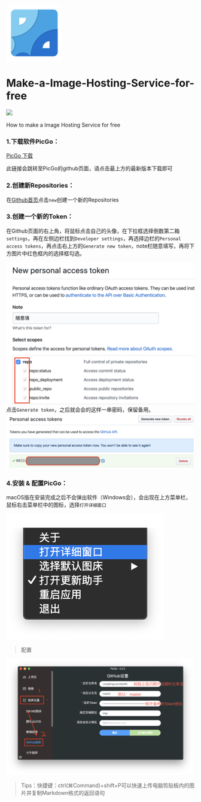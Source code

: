 ![](https://raw.githubusercontent.com/Molunerfinn/test/master/picgo/New%20LOGO-150.png)
# Make-a-Image-Hosting-Service-for-free
![](https://img.shields.io/badge/Platform-macOS%20%26%20Windows%20%26%20Linux-green)


How to make a Image Hosting Service for free

### 1.下载软件PicGo：

[PicGo 下载](https://github.com/Molunerfinn/PicGo/releases)

此链接会跳转至PicGo的github页面，请点击最上方的最新版本下载即可

### 2.创建新Repositories：
在[Github首页](https://github.com/)点击`new`创建一个新的Repositories
### 3.创建一个新的Token：
在Github页面的右上角，将鼠标点击自己的头像，在下拉框选择倒数第二箱`settings`，再在左侧边栏找到`Developer settings`，再选择边栏的`Personal access tokens`，再点击右上方的`Generate new token`，note栏随意填写，再将下方图片中红色框内的选择框勾选。

![](https://raw.githubusercontent.com/LengMingxuan/MyIMS/master/img/%E6%88%AA%E5%B1%8F2020-02-04%E4%B8%8B%E5%8D%889.14.08.png)
点击`Generate token`，之后就会会的这样一串密码，保留备用。
![](https://raw.githubusercontent.com/LengMingxuan/MyIMS/master/img/%E6%88%AA%E5%B1%8F2020-02-04%E4%B8%8B%E5%8D%889.16.23.png)

### 4.安装 & 配置PicGo：

macOS版在安装完成之后不会弹出软件（Windows会），会出现在上方菜单栏，鼠标右击菜单栏中的图标，选择`打开详细窗口`

![](https://raw.githubusercontent.com/LengMingxuan/MyIMS/master/img/%E6%88%AA%E5%B1%8F2020-02-04%E4%B8%8B%E5%8D%889.18.14.png)


> 配置

![](https://raw.githubusercontent.com/LengMingxuan/MyIMS/master/img/%E6%88%AA%E5%B1%8F2020-02-04%E4%B8%8B%E5%8D%889.20.47.png)


>Tips：快捷键：ctrl(⌘Command)+shift+P可以快速上传电脑剪贴板内的图片并复制Markdown格式的返回语句
